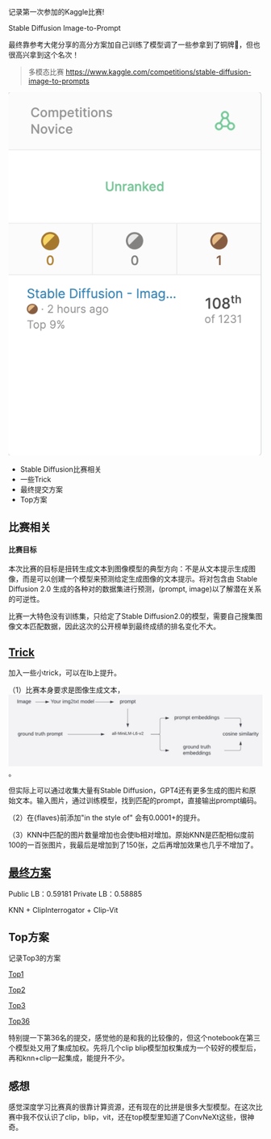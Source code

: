 记录第一次参加的Kaggle比赛!

Stable Diffusion Image-to-Prompt

最终靠参考大佬分享的高分方案加自己训练了模型调了一些参拿到了铜牌🥉，但也很高兴拿到这个名次！
>多模态比赛 https://www.kaggle.com/competitions/stable-diffusion-image-to-prompts

![第一枚铜牌](images/medal.png)

* Stable Diffusion比赛相关
* 一些Trick
* 最终提交方案
* Top方案


## 比赛相关
#### 比赛目标

本次比赛的目标是扭转生成文本到图像模型的典型方向：不是从文本提示生成图像，而是可以创建一个模型来预测给定生成图像的文本提示。将对包含由 Stable Diffusion 2.0 生成的各种对的数据集进行预测，(prompt, image)以了解潜在关系的可逆性。

比赛一大特色没有训练集，只给定了Stable Diffusion2.0的模型，需要自己搜集图像文本匹配数据，因此这次的公开榜单到最终成绩的排名变化不大。


## [Trick](https://github.com/huangzy2333/Kaggle/tree/main/Stable%20Diffusion/Trick)
加入一些小trick，可以在lb上提升。

（1）比赛本身要求是图像生成文本，
![生成和比较流程](images/image2text.png)。

但实际上可以通过收集大量有Stable Diffusion，GPT4还有更多生成的图片和原始文本。输入图片，通过训练模型，找到匹配的prompt，直接输出prompt编码。

（2）在{flaves}前添加"in the style of" 会有0.0001+的提升。

（3）KNN中匹配的图片数量增加也会使lb相对增加。原始KNN是匹配相似度前100的一百张图片，我最后是增加到了150张，之后再增加效果也几乎不增加了。

## [最终方案](https://github.com/huangzy2333/Kaggle/blob/main/Stable%20Diffusion/sd-knnregression-clip-vit.ipynb)

Public LB：0.59181  Private LB：0.58885

KNN + ClipInterrogator + Clip-Vit

## Top方案
记录Top3的方案

[Top1](https://www.kaggle.com/competitions/stable-diffusion-image-to-prompts/discussion/411237)

[Top2](https://www.kaggle.com/competitions/stable-diffusion-image-to-prompts/discussion/410606)

[Top3](https://www.kaggle.com/competitions/stable-diffusion-image-to-prompts/discussion/410686)

[Top36](https://www.kaggle.com/competitions/stable-diffusion-image-to-prompts/discussion/410609)

特别提一下第36名的提交，感觉他的是和我的比较像的，但这个notebook在第三个模型处又用了集成加权。先将几个clip blip模型加权集成为一个较好的模型后，再和knn+clip一起集成，能提升不少。


## 感想
感觉深度学习比赛真的很靠计算资源，还有现在的比拼是很多大型模型。在这次比赛中我不仅认识了clip，blip，vit，还在top模型里知道了ConvNeXt这些，很神奇。



